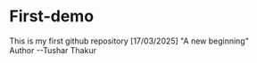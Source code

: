 # First-demo
This is my first github repository [17/03/2025] "A new beginning"
<br>
Author --Tushar Thakur
